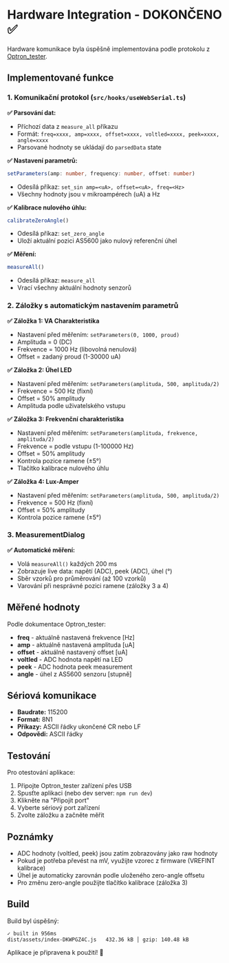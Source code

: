 # Hardware Integration - DOKONČENO ✅

Hardware komunikace byla úspěšně implementována podle protokolu z [Optron_tester](https://github.com/marakaja/Optron_tester).

## Implementované funkce

### 1. Komunikační protokol (`src/hooks/useWebSerial.ts`)

**✅ Parsování dat:**
- Příchozí data z `measure_all` příkazu
- Formát: `freq=xxxx, amp=xxxx, offset=xxxx, voltled=xxxx, peek=xxxx, angle=xxxx`
- Parsované hodnoty se ukládají do `parsedData` state

**✅ Nastavení parametrů:**
```typescript
setParameters(amp: number, frequency: number, offset: number)
```
- Odesílá příkaz: `set_sin amp=<uA>, offset=<uA>, freq=<Hz>`
- Všechny hodnoty jsou v mikroampérech (uA) a Hz

**✅ Kalibrace nulového úhlu:**
```typescript
calibrateZeroAngle()
```
- Odesílá příkaz: `set_zero_angle`
- Uloží aktuální pozici AS5600 jako nulový referenční úhel

**✅ Měření:**
```typescript
measureAll()
```
- Odesílá příkaz: `measure_all`
- Vrací všechny aktuální hodnoty senzorů

### 2. Záložky s automatickým nastavením parametrů

**✅ Záložka 1: VA Charakteristika**
- Nastavení před měřením: `setParameters(0, 1000, proud)`
- Amplituda = 0 (DC)
- Frekvence = 1000 Hz (libovolná nenulová)
- Offset = zadaný proud (1-30000 uA)

**✅ Záložka 2: Úhel LED**
- Nastavení před měřením: `setParameters(amplituda, 500, amplituda/2)`
- Frekvence = 500 Hz (fixní)
- Offset = 50% amplitudy
- Amplituda podle uživatelského vstupu

**✅ Záložka 3: Frekvenční charakteristika**
- Nastavení před měřením: `setParameters(amplituda, frekvence, amplituda/2)`
- Frekvence = podle vstupu (1-100000 Hz)
- Offset = 50% amplitudy
- Kontrola pozice ramene (±5°)
- Tlačítko kalibrace nulového úhlu

**✅ Záložka 4: Lux-Amper**
- Nastavení před měřením: `setParameters(amplituda, 500, amplituda/2)`
- Frekvence = 500 Hz (fixní)
- Offset = 50% amplitudy
- Kontrola pozice ramene (±5°)

### 3. MeasurementDialog

**✅ Automatické měření:**
- Volá `measureAll()` každých 200 ms
- Zobrazuje live data: napětí (ADC), peek (ADC), úhel (°)
- Sběr vzorků pro průměrování (až 100 vzorků)
- Varování při nesprávné pozici ramene (záložky 3 a 4)

## Měřené hodnoty

Podle dokumentace Optron_tester:

- **freq** - aktuálně nastavená frekvence [Hz]
- **amp** - aktuálně nastavená amplituda [uA]
- **offset** - aktuálně nastavený offset [uA]
- **voltled** - ADC hodnota napětí na LED
- **peek** - ADC hodnota peek measurement
- **angle** - úhel z AS5600 senzoru [stupně]

## Sériová komunikace

- **Baudrate:** 115200
- **Format:** 8N1
- **Příkazy:** ASCII řádky ukončené CR nebo LF
- **Odpovědi:** ASCII řádky

## Testování

Pro otestování aplikace:

1. Připojte Optron_tester zařízení přes USB
2. Spusťte aplikaci (nebo dev server: `npm run dev`)
3. Klikněte na "Připojit port"
4. Vyberte sériový port zařízení
5. Zvolte záložku a začněte měřit

## Poznámky

- ADC hodnoty (voltled, peek) jsou zatím zobrazovány jako raw hodnoty
- Pokud je potřeba převést na mV, využijte vzorec z firmware (VREFINT kalibrace)
- Úhel je automaticky zarovnán podle uloženého zero-angle offsetu
- Pro změnu zero-angle použijte tlačítko kalibrace (záložka 3)

## Build

Build byl úspěšný:
```
✓ built in 956ms
dist/assets/index-DKWPGZ4C.js   432.36 kB │ gzip: 140.48 kB
```

Aplikace je připravena k použití! 🎉

